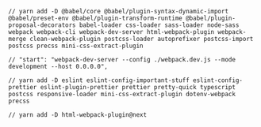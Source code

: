     // yarn add -D @babel/core @babel/plugin-syntax-dynamic-import @babel/preset-env @babel/plugin-transform-runtime @babel/plugin-proposal-decorators babel-loader css-loader sass-loader node-sass webpack webpack-cli webpack-dev-server html-webpack-plugin webpack-merge clean-webpack-plugin postcss-loader autoprefixer postcss-import postcss precss mini-css-extract-plugin

    // "start": "webpack-dev-server --config ./webpack.dev.js --mode development --host 0.0.0.0",

    // yarn add -D eslint eslint-config-important-stuff eslint-config-prettier eslint-plugin-prettier prettier pretty-quick typescript postcss responsive-loader mini-css-extract-plugin dotenv-webpack precss 

    // yarn add -D html-webpack-plugin@next
